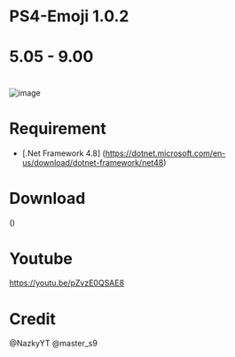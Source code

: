 # PS4-Emoji 1.0.2
# 5.05 - 9.00
# 

![image](https://user-images.githubusercontent.com/49209220/145896951-a607a309-15bf-4238-ab18-a96de7953d3e.png)






# Requirement
- [.Net Framework 4.8]
(https://dotnet.microsoft.com/en-us/download/dotnet-framework/net48)


# Download
()

# Youtube
https://youtu.be/pZvzE0QSAE8


# Credit
@NazkyYT
@master_s9
